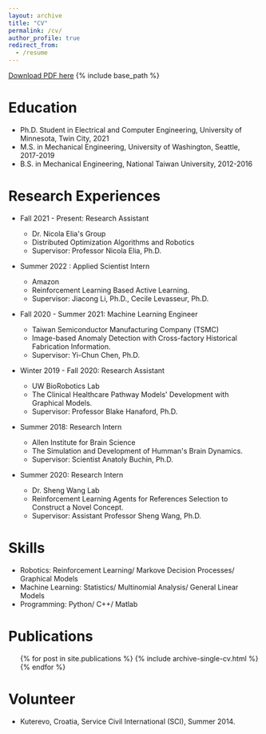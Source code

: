 ```yaml
---
layout: archive
title: "CV"
permalink: /cv/
author_profile: true
redirect_from:
  - /resume
---
```

[Download PDF here](http://drrdrem.github.io/files/Resume_Sep2021.pdf)
{% include base_path %}

Education
======
* Ph.D. Student in Electrical and Computer Engineering, University of Minnesota, Twin City, 2021
* M.S. in Mechanical Engineering, University of Washington, Seattle, 2017-2019
* B.S. in Mechanical Engineering, National Taiwan University, 2012-2016

Research Experiences
======

* Fall 2021 - Present: Research Assistant
  * Dr. Nicola Elia's Group
  * Distributed Optimization Algorithms and Robotics
  * Supervisor: Professor Nicola Elia, Ph.D.

* Summer 2022 : Applied Scientist Intern
  * Amazon
  * Reinforcement Learning Based Active Learning.
  * Supervisor: Jiacong Li, Ph.D., Cecile Levasseur, Ph.D.

* Fall 2020 - Summer 2021: Machine Learning Engineer
  * Taiwan Semiconductor Manufacturing Company (TSMC)
  * Image-based Anomaly Detection with Cross-factory Historical Fabrication Information.
  * Supervisor: Yi-Chun Chen, Ph.D.

* Winter 2019 - Fall 2020: Research Assistant
  * UW BioRobotics Lab
  * The Clinical Healthcare Pathway Models' Development with Graphical Models.
  * Supervisor: Professor Blake Hanaford, Ph.D.

* Summer 2018: Research Intern
  * Allen Institute for Brain Science
  * The Simulation and Development of Humman's Brain Dynamics.
  * Supervisor: Scientist Anatoly Buchin, Ph.D. 

* Summer 2020: Research Intern
  * Dr. Sheng Wang Lab
  * Reinforcement Learning Agents for References Selection to Construct a Novel Concept.
  * Supervisor: Assistant Professor Sheng Wang, Ph.D. 
  
Skills
======
* Robotics: Reinforcement Learning/ Markove Decision Processes/ Graphical Models
* Machine Learning: Statistics/ Multinomial Analysis/ General Linear Models
* Programming: Python/ C++/ Matlab

Publications
======
  <ul>{% for post in site.publications %}
    {% include archive-single-cv.html %}
  {% endfor %}</ul>
  
Volunteer
======
* Kuterevo, Croatia, Service Civil International (SCI), Summer 2014.
